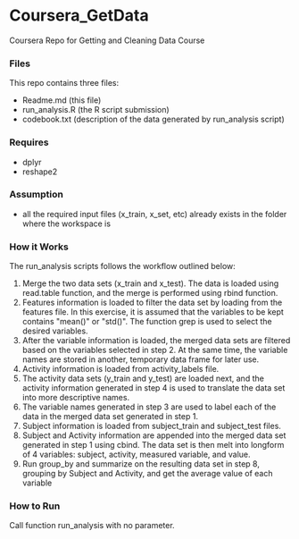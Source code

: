 # Coursera_GetData
Coursera Repo for Getting and Cleaning Data Course

### Files

This repo contains three files:

- Readme.md (this file)
- run_analysis.R (the R script submission)
- codebook.txt (description of the data generated by run_analysis script)
 
### Requires

- dplyr
- reshape2
 
### Assumption

- all the required input files (x_train, x_set, etc) already exists in the folder where the workspace is

### How it Works

The run_analysis scripts follows the workflow outlined below:

1. Merge the two data sets (x_train and x_test). The data is loaded using read.table function, and the merge is performed using rbind function.
2. Features information is loaded to filter the data set by loading from the features file. In this exercise, it is assumed that the variables to be kept contains "mean()" or "std()". The function grep is used to select the desired variables.
3. After the variable information is loaded, the merged data sets are filtered based on the variables selected in step 2. At the same time, the variable names are stored in another, temporary data frame for later use.
4. Activity information is loaded from activity_labels file.
5. The activity data sets (y_train and y_test) are loaded next, and the activity information generated in step 4 is used to translate the data set into more descriptive names.
6. The variable names generated in step 3 are used to label each of the data in the merged data set generated in step 1.
7. Subject information is loaded from subject_train and subject_test files.
8. Subject and Activity information are appended into the merged data set generated in step 1 using cbind. The data set is then melt into longform of 4 variables: subject, activity, measured variable, and value.
9. Run group_by and summarize on the resulting data set in step 8, grouping by Subject and Activity, and get the average value of each variable

### How to Run

Call function run_analysis with no parameter. 
